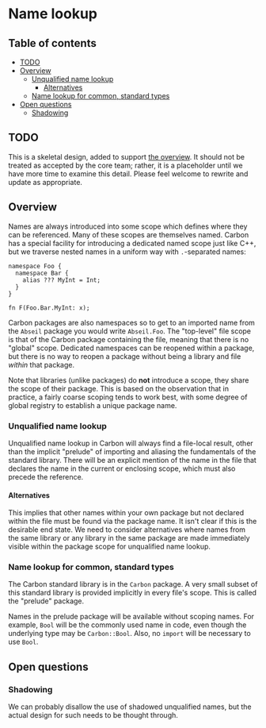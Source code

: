 # Name lookup

<!--
Part of the Carbon Language project, under the Apache License v2.0 with LLVM
Exceptions. See /LICENSE for license information.
SPDX-License-Identifier: Apache-2.0 WITH LLVM-exception
-->

## Table of contents

<!-- toc -->

-   [TODO](#todo)
-   [Overview](#overview)
    -   [Unqualified name lookup](#unqualified-name-lookup)
        -   [Alternatives](#alternatives)
    -   [Name lookup for common, standard types](#name-lookup-for-common-standard-types)
-   [Open questions](#open-questions)
    -   [Shadowing](#shadowing)

<!-- tocstop -->

## TODO

This is a skeletal design, added to support [the overview](README.md). It should
not be treated as accepted by the core team; rather, it is a placeholder until
we have more time to examine this detail. Please feel welcome to rewrite and
update as appropriate.

## Overview

Names are always introduced into some scope which defines where they can be
referenced. Many of these scopes are themselves named. Carbon has a special
facility for introducing a dedicated named scope just like C++, but we traverse
nested names in a uniform way with `.`-separated names:

```
namespace Foo {
  namespace Bar {
    alias ??? MyInt = Int;
  }
}

fn F(Foo.Bar.MyInt: x);
```

Carbon packages are also namespaces so to get to an imported name from the
`Abseil` package you would write `Abseil.Foo`. The "top-level" file scope is
that of the Carbon package containing the file, meaning that there is no
"global" scope. Dedicated namespaces can be reopened within a package, but there
is no way to reopen a package without being a library and file _within_ that
package.

Note that libraries (unlike packages) do **not** introduce a scope, they share
the scope of their package. This is based on the observation that in practice, a
fairly coarse scoping tends to work best, with some degree of global registry to
establish a unique package name.

### Unqualified name lookup

Unqualified name lookup in Carbon will always find a file-local result, other
than the implicit "prelude" of importing and aliasing the fundamentals of the
standard library. There will be an explicit mention of the name in the file that
declares the name in the current or enclosing scope, which must also precede the
reference.

#### Alternatives

This implies that other names within your own package but not declared within
the file must be found via the package name. It isn't clear if this is the
desirable end state. We need to consider alternatives where names from the same
library or any library in the same package are made immediately visible within
the package scope for unqualified name lookup.

### Name lookup for common, standard types

The Carbon standard library is in the `Carbon` package. A very small subset of
this standard library is provided implicitly in every file's scope. This is
called the "prelude" package.

Names in the prelude package will be available without scoping names. For
example, `Bool` will be the commonly used name in code, even though the
underlying type may be `Carbon::Bool`. Also, no `import` will be necessary to
use `Bool`.

## Open questions

### Shadowing

We can probably disallow the use of shadowed unqualified names, but the actual
design for such needs to be thought through.
